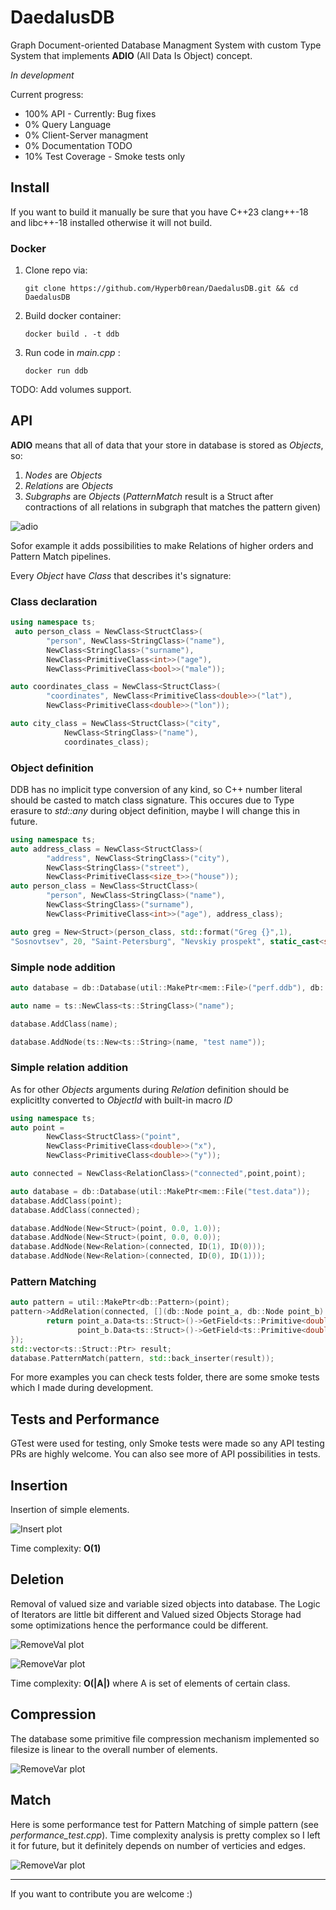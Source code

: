 # DaedalusDB

Graph Document-oriented Database Managment System with custom Type System that implements **ADIO** (All Data Is Object) concept. 

*In development*

Current progress:
- 100% API - Currently: Bug fixes
- 0% Query Language
- 0% Client-Server managment
- 0% Documentation TODO
- 10% Test Coverage - Smoke tests only


## Install

If you want to build it manually be sure that you have C++23 clang++-18 and libc++-18 installed otherwise it will not build.

### Docker
1. Clone repo via:
   ```console
   git clone https://github.com/Hyperb0rean/DaedalusDB.git && cd DaedalusDB
   ```
3. Build docker container:
   ```console
   docker build . -t ddb
   ```
4. Run code in *main.cpp* :
   ```console
   docker run ddb
   ```
   
TODO: Add volumes support.

## API

**ADIO** means that all of data that your store in database is stored as *Objects*, so:

1. *Nodes* are *Objects* 
2. *Relations* are *Objects*
3. *Subgraphs* are *Objects* (*PatternMatch* result is a Struct after contractions of all relations in subgraph that matches the pattern given)

![adio](./tests/test_results/adio.png) 

Sofor example it adds possibilities to make Relations of higher orders and Pattern Match pipelines.

Every *Object* have *Class* that describes it's signature:

### Class declaration
```cpp
using namespace ts;
 auto person_class = NewClass<StructClass>(
        "person", NewClass<StringClass>("name"), 
        NewClass<StringClass>("surname"),
        NewClass<PrimitiveClass<int>>("age"),
        NewClass<PrimitiveClass<bool>>("male"));

auto coordinates_class = NewClass<StructClass>(
        "coordinates", NewClass<PrimitiveClass<double>>("lat"),
        NewClass<PrimitiveClass<double>>("lon"));

auto city_class = NewClass<StructClass>("city", 
            NewClass<StringClass>("name"), 
            coordinates_class);

```

### Object definition

DDB has no implicit type conversion of any kind, so C++ number literal should be casted to match class signature.
This occures due to Type erasure to *std::any* during object definition, maybe I will change this in future.

```cpp
using namespace ts;
auto address_class = NewClass<StructClass>(
        "address", NewClass<StringClass>("city"),
        NewClass<StringClass>("street"),
        NewClass<PrimitiveClass<size_t>>("house"));
auto person_class = NewClass<StructClass>(
        "person", NewClass<StringClass>("name"),  
        NewClass<StringClass>("surname"),
        NewClass<PrimitiveClass<int>>("age"), address_class);

auto greg = New<Struct>(person_class, std::format("Greg {}",1),
"Sosnovtsev", 20, "Saint-Petersburg", "Nevskiy prospekt", static_cast<size_t>(28));
```



### Simple node addition 

```cpp
auto database = db::Database(util::MakePtr<mem::File>("perf.ddb"), db::OpenMode::kWrite);

auto name = ts::NewClass<ts::StringClass>("name");

database.AddClass(name);

database.AddNode(ts::New<ts::String>(name, "test name"));
```


### Simple relation addition

As for other *Objects* arguments during *Relation* definition should be explicitlty converted to *ObjectId* with built-in macro *ID*

```cpp
using namespace ts;
auto point =
        NewClass<StructClass>("point",
        NewClass<PrimitiveClass<double>>("x"),
        NewClass<PrimitiveClass<double>>("y"));

auto connected = NewClass<RelationClass>("connected",point,point);

auto database = db::Database(util::MakePtr<mem::File("test.data"));
database.AddClass(point);
database.AddClass(connected);

database.AddNode(New<Struct>(point, 0.0, 1.0));
database.AddNode(New<Struct>(point, 0.0, 0.0));
database.AddNode(New<Relation>(connected, ID(1), ID(0)));
database.AddNode(New<Relation>(connected, ID(0), ID(1)));
```

### Pattern Matching

```cpp
auto pattern = util::MakePtr<db::Pattern>(point);
pattern->AddRelation(connected, [](db::Node point_a, db::Node point_b) {
        return point_a.Data<ts::Struct>()->GetField<ts::Primitive<double>>("y")->Value() >
               point_b.Data<ts::Struct>()->GetField<ts::Primitive<double>>("y")->Value();
});
std::vector<ts::Struct::Ptr> result;
database.PatternMatch(pattern, std::back_inserter(result));
```

For more examples you can check tests folder, there are some smoke tests which I made during development.


## Tests and Performance

GTest were used for testing, only Smoke tests were made so any API testing PRs are highly welcome. You can also see more of API possibilities in tests. 

## Insertion

Insertion of simple elements.

![Insert plot](./benches/benches_results/Insert.png) 

Time complexity: **O(1)**

## Deletion

Removal of valued size and variable sized objects into database. The Logic of Iterators are little bit different and Valued sized Objects Storage had some optimizations hence the performance could be different.

![RemoveVal plot](./benches/benches_results/RemoveVal.png) 

![RemoveVar plot](./benches/benches_results/RemoveVar.png) 

Time complexity: **O(|A|)** where A is set of elements of certain class.


## Compression

The database some primitive file compression mechanism implemented so filesize is linear to the overall number of elements.

![RemoveVar plot](./benches/benches_results/Compression.png) 

## Match

Here is some performance test for Pattern Matching of simple pattern (see *performance_test.cpp*). Time complexity analysis is pretty complex so I left it for future, but it definitely depends on number of verticies and edges. 

![RemoveVar plot](./benches/benches_results/Match.png) 

___


If you want to contribute you are welcome :)
